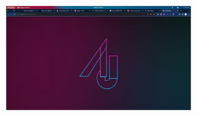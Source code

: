 
<img align="center" src="https://github.com/amani-joseph/amani-joseph-logo-preloader/blob/master/Screenshot.png?raw=true">
